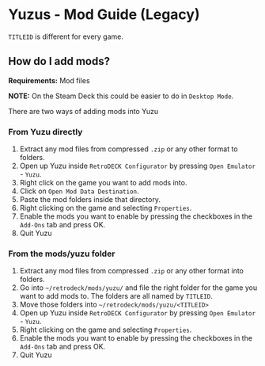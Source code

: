 # Yuzus - Mod Guide (Legacy)

`TITLEID` is different for every game.

## How do I add mods?

**Requirements:** Mod files <br>

**NOTE:** On the Steam Deck this could be easier to do in `Desktop Mode`.

There are two ways of adding mods into Yuzu

### From Yuzu directly
1. Extract any mod files from compressed `.zip` or any other format to folders.
2. Open up Yuzu inside `RetroDECK Configurator` by pressing `Open Emulator` - `Yuzu`.
3. Right click on the game you want to add mods into.
4. Click on `Open Mod Data Destination`.
5. Paste the mod folders inside that directory.
6. Right clicking on the game and selecting `Properties`.
7. Enable the mods you want to enable by pressing the checkboxes in the `Add-Ons` tab and press OK.
8. Quit Yuzu

### From the mods/yuzu folder


1. Extract any mod files from compressed `.zip` or any other format into folders.
2. Go into `~/retrodeck/mods/yuzu/` and file the right folder for the game you want to add mods to. The folders are all named by `TITLEID`.
3. Move those folders into `~/retrodeck/mods/yuzu/<TITLEID>`
4. Open up Yuzu inside `RetroDECK Configurator` by pressing `Open Emulator` - `Yuzu`.
5. Right clicking on the game and selecting `Properties`.
6. Enable the mods you want to enable by pressing the checkboxes in the `Add-Ons` tab and press OK.
7. Quit Yuzu

